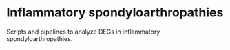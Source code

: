 # Inflammatory spondyloarthropathies
Scripts and pipelines to analyze DEGs in inflammatory spondyloarthropathies.
